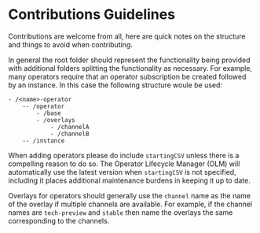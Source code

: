 # Contributions Guidelines

Contributions are welcome from all, here are quick notes on the structure and things to avoid when contributing.

In general the root folder should represent the functionality being provided with additional folders splitting the functionality as necessary. For example, many operators require that an operator subscription be created followed by an instance. In this case the following structure woule be used:

```
- /<name>-operator
    -- /operator
        - /base
        - /overlays
            - /channelA
            - /channelB
    -- /instance
```

When adding operators please do include `startingCSV` unless there is a compelling reason to do so. The Operator Lifecycle Manager (OLM) will automatically use the latest version when `startingCSV` is not specified, including it places additional maintenance burdens in keeping it up to date.

Overlays for operators should generally use the `channel` name as the name of the overlay if multiple channels are available. For example, if the channel names are `tech-preview` and `stable` then name the overlays the same corresponding to the channels.
